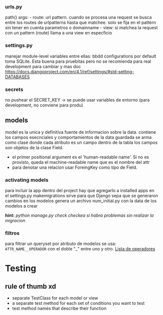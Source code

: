 ### urls.py

path() args:
    - route: url pattern. cuando se procesa una request se busca entre los routes de urlpatterns hasta que matchee.
            solo se fija en el pattern sin tener en cuenta parametros o domainname
    - view: si matchea la request con un pattern (route) llama a una view en especficio

### settings.py

manejar module-level variables
entre ellas: bbdd configurations
por default toma SQLite. Esta buena para pruebitas pero no se recomienda para real development
para cambiar y mas doc https://docs.djangoproject.com/en/4.1/ref/settings/#std-setting-DATABASES

### secrets

no pushear el SECRET_KEY -> se puede usar variables de entorno (para development, no conviene para produ)

## models

model es la unica y definitiva fuente de informacion sobre la data. contiene los campos esecnciales y comportamientos de la data guardada
se arma como clase donde cada atributo es un campo dentro de la tabla
los campos son objetos de la clase Field.

- el primer positional argument es el 'human-readable name'. Si no es provisto, queda el machine-readable name que es el nombre del attr
- para denotar una relacion usar ForeingKey como tipo de Field.

### activating models

para incluir la app dentro del project hay que agregarlo a installed apps en el settings.py
makemigrations sirve para que Django sepa que se generaron cambios en los modelos
genera un archivo num_initial.py con la data de los modelos a crear

**hint:** *python manage.py check checkea si habra problemas sin realizar la migracion* 

### filtros

para filtrar un queryset por atributo de modelos se usa:
`ATTR_NAME__OPERADOR`
con el doble "_" entre uno y otro.
[Lista de operadores](https://www.w3schools.com/django/django_queryset_filter.php)

# Testing

## rule of thumb xd

- separate TestClass for each model or view
- a separate test method for each set of conditions you want to test
- test method names that describe their function
